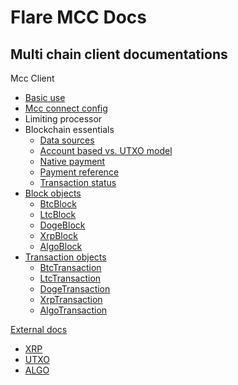 # Flare MCC Docs

## Multi chain client documentations

Mcc Client

-  [Basic use](./basicUse.md)
-  [Mcc connect config](./connectConfig.md)
-  Limiting processor
-  Blockchain essentials
   -  [Data sources](./definitions/sources.md)
   -  [Account based vs. UTXO model](./definitions/account-based-vs-utxo-chains.md)
   -  [Native payment](./definitions/native-payment.md)
   -  [Payment reference](./definitions/payment-reference.md)
   -  [Transaction status](./definitions/transaction-status.md)
-  [Block objects](./blockObjects/BlockObject.md)
   -  [BtcBlock](./blockObjects/BtcLtcDogeBlock.md)
   -  [LtcBlock](./blockObjects/BtcLtcDogeBlock.md)
   -  [DogeBlock](./blockObjects/BtcLtcDogeBlock.md)
   -  [XrpBlock](./blockObjects/XrpBlock.md)
   -  [AlgoBlock](./blockObjects/AlgoBlock.md)
-  [Transaction objects](./transactionObjects/TransactionObject.md)
   -  [BtcTransaction](./transactionObjects/BtcLtcDogeTransaction.md)
   -  [LtcTransaction](./transactionObjects/BtcLtcDogeTransaction.md)
   -  [DogeTransaction](./transactionObjects/BtcLtcDogeTransaction.md)
   -  [XrpTransaction](./transactionObjects/XrpTransaction.md)
   -  [AlgoTransaction](./transactionObjects/AlgoTransaction.md)

[External docs]()

-  [XRP](https://xrpl.org/ledger.html#ledger)
-  [UTXO](https://developer.bitcoin.org/reference/rpc/)
-  [ALGO](https://developer.algorand.org/docs/rest-apis/algod/v2/#getblock-response-200)
